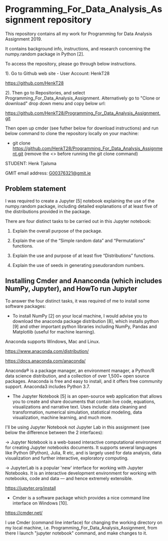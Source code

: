 # Programming_For_Data_Analysis_Assignment repository

This repository contains all my work for Programming for Data Analysis Assignment 2019.

It contains background info, instructions, and research concerning the numpy.random package in Python [2].

To access the repository, please go through below instructions.

1). Go to Github web site - User Account: HenkT28

<https://github.com/HenkT28>

2). Then go to Repositories, and select Programming_For_Data_Analysis_Assignment. Alternatively go to "Clone or download" drop down menu and copy below url:

<https://github.com/HenkT28/Programming_For_Data_Analysis_Assignment.git>

Then open up cmder (see futher below for download instructions) and run below command to clone the repository locally on your machine:

* git clone <https://github.com/HenkT28/Programming_For_Data_Analysis_Assignment.git> (remove the <> before running the git clone command)

STUDENT: Henk Tjalsma

GMIT email address: G00376321@gmit.ie

## Problem statement

I was required to create a Jupyter [5] notebook explaining the use of the numpy.random package, including detailed explanations of at least five of the distributions provided in the package.

There are four distinct tasks to be carried out in this Jupyter notebook:

1. Explain the overall purpose of the package.

2. Explain the use of the “Simple random data” and “Permutations” functions.

3. Explain the use and purpose of at least five “Distributions” functions.

4. Explain the use of seeds in generating pseudorandom numbers.

## Installing Cmder and Ananconda (which includes NumPy, Jupyter), and HowTo run Jupyter

To answer the four distinct tasks, it was required of me to install some software packages:

* To install NumPy [2] on your local machine, I would advise you to download the anaconda package distribution [8], which installs python [9] and other important python libraries including NumPy, Pandas and Matplotlib (useful for machine learning).

Anaconda supports Windows, Mac and Linux.

<https://www.anaconda.com/distribution/>

<https://docs.anaconda.com/anaconda/>

Anaconda® is a package manager, an environment manager, a Python/R data science distribution, and a collection of over 1,500+ open source packages. Anaconda is free and easy to install, and it offers free community support.
Anaconda3 includes Python 3.7.

* The Jupyter Notebook [5] is an open-source web application that allows you to create and share documents that contain live code, equations, visualizations and narrative text. Uses include: data cleaning and transformation, numerical simulation, statistical modeling, data visualization, machine learning, and much more.

I'll be using Jupyter Notebook not Jupyter Lab in this assignment (see below the difference between the 2 interfaces):

-> Jupyter Notebook is a web-based interactive computational environment for creating Jupyter notebooks documents. It supports several languages like Python (IPython), Julia, R etc, and is largely used for data analysis, data visualization and further interactive, exploratory computing.

-> JupyterLab is a popular 'new' interface for working with Jupyter Notebooks. It is an interactive development environment for working with notebooks, code and data — and hence extremely extensible.

<https://jupyter.org/install>

* Cmder is a software package which provides a nice command line interface on Windows [10].

<https://cmder.net/>

I use Cmder (command line interface) for changing the working directory on my local machine, i.e. Programming_For_Data_Analysis_Assignment, from there I launch "jupyter notebook" command, and make changes to it.

